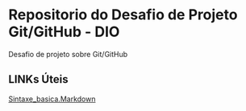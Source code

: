 # Repositorio  do Desafio de Projeto  Git/GitHub - DIO
Desafio de projeto sobre Git/GitHub

##   LINKs    Úteis
[Sintaxe_basica.Markdown](https://www.markdownguide.org/)
